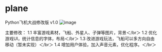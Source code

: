 # plane
Python飞机大战修改版
v1.0
![image](https://i.loli.net/2021/01/21/SWjqNcud2DtP5KY.png)

主要修改：
1.1 丰富游戏素材，飞船、外星人、子弹等图片，背景＜/br＞
1.2 优化游戏UI，统计信息的字体，布局＜/br＞
1.3 改进游戏玩法，飞船可以多方向自由移动（暂未实现）＜/br＞
1.4 增加用户体验，加入声音元素，优化程序。＜/br＞
